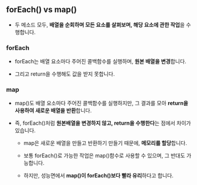## forEach() vs map()

- 두 메소드 모두, **배열을 순회하며 모든 요소를 살펴보며, 해당 요소에 관한 작업**을 수행합니다.

### forEach

- forEach는 배열 요소마다 주어진 콜백함수를 실행하며, **원본 배열을 변경**합니다.

- 그리고 return을 수행해도 값을 받지 못합니다.

### map
- map()도 배열 요소마다 주어진 콜백함수를 실행하지만, 그 결과를 모아 **return을 사용하여 새로운 배열을 반환**합니다. 

- 즉, forEach()처럼 **원본배열을 변경하지 않고, return을 수행한다**는 점에서 차이가 있습니다.
  - map은 새로운 배열을 만들고 반환하기 만들기 때문에, **메모리를 할당**합니다. 

  - 보통 forEach()로 가능한 작업은 map()함수로 사용할 수 있으며, 그 반대도 가능합니다. 
  
  - 하지만, 성능면에서 **map()이 forEach()보다 빨라 유리**하다고 합니다.